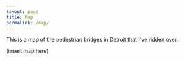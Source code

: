 ```yaml
---
layout: page
title: Map
permalink: /map/
---
```


This is a map of the pedestrian bridges in Detroit that I've ridden over.

(insert map here)